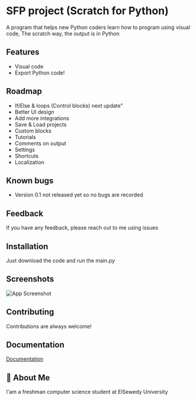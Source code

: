 
# SFP project (Scratch for Python)

A program that helps new Python coders learn how to program using visual code, The scratch way, the output is in Python
## Features

- Visual code
- Export Python code!


## Roadmap

- If/Else & loops (Control blocks) next update"
- Better UI design
- Add more integrations
- Save & Load projects
- Custom blocks
- Tutorials
- Comments on output
- Settings
- Shortcuts
- Localization


## Known bugs
- Version 0.1 not released yet so no bugs are recorded


## Feedback

If you have any feedback, please reach out to me using issues


## Installation

Just download the code and run the main.py
    
## Screenshots

![App Screenshot](https://via.placeholder.com/468x300?text=App+Screenshot+Here)


## Contributing

Contributions are always welcome!



## Documentation

[Documentation](https://linktodocumentation)


## 🚀 About Me
I'am a freshman computer science student at ElSewedy University